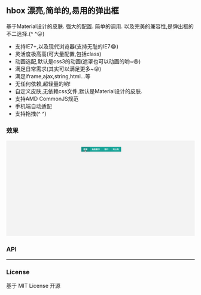 ## hbox 漂亮,简单的,易用的弹出框

基于Material设计的皮肤. 强大的配置. 简单的调用. 以及完美的兼容性,是弹出框的不二选择.(^ ^:stuck_out_tongue:)

+ 支持IE7+,以及现代浏览器(支持无耻的IE7:joy:)
+ 灵活度极高高(可大量配置,包括class)
+ 动画选配,默认是css3的动画(遮罩也可以动画的哟~:laughing:)
+ 满足日常需求(其实可以满足更多~:stuck_out_tongue_winking_eye:)
+ 满足iframe,ajax,string,html...等
+ 无任何依赖,超轻量的哟!
+ 自定义皮肤,无依赖css文件,默认是Material设计的皮肤.
+ 支持AMD CommonJS规范
+ 手机端自动适配
+ 支持拖拽(^ ^)

### 效果

[![gif](https://github.com/SeuHkx/Wild/blob/master/js/lib-hbox/images/hbox.gif "gif")](https://github.com/SeuHkx/Wild/blob/master/js/lib-hbox/images/hbox.gif "gif")

### API

-------------

### License

基于 MIT License 开源